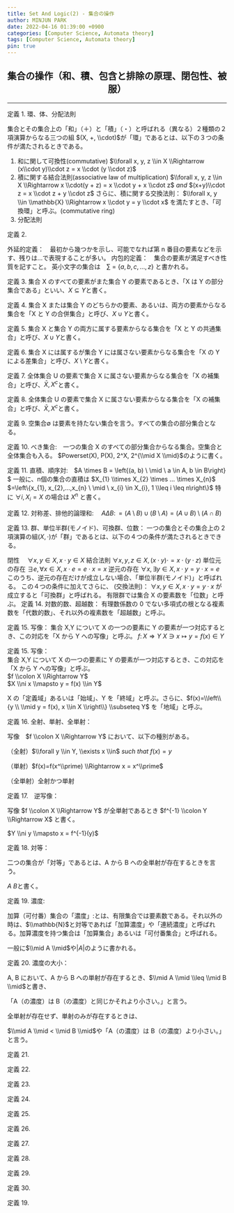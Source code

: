 ```yaml
---
title: Set And Logic(2) - 集合の操作
author: MINJUN PARK
date: 2022-04-16 01:39:00 +0900
categories: [Computer Science, Automata theory]
tags: [Computer Science, Automata theory]
pin: true
---
```


## <center> 集合の操作（和、積、包含と排除の原理、閉包性、被服） </center>

---

定義 1. 環、体、分配法則

集合とその集合上の「和」（＋）と「積」（・）と呼ばれる（異なる）２種類の２項演算からなる三つの組
$(X, +, \\cdot)$が「環」であるとは、以下の３つの条件が満たされるときである。

1. 和に関して可換性(commutative) $\\forall x, y, z \\in X \\Rightarrow (x\\cdot y)\\cdot z = x \\cdot (y \\cdot z)$
2. 積に関する結合法則(associative law of multiplication)
   $\\forall x, y, z \\in X \\Rightarrow x \\cdot(y + z) = x \\cdot y + x \\cdot z$ $and$ $(x+y)\\cdot z = x \\cdot z + y \\cdot z$
   さらに、積に関する交換法則： $\\forall x, y \\in \\mathbb{X} \\Rightarrow x \\cdot y = y \\cdot x$
   を満たすとき、「可換環」と呼ぶ。(commutative ring)
3. 分配法則

定義 2.

外延的定義：　最初から幾つかを示し、可能でなれば第 n 番目の要素などを示す、残りは...で表現することが多い。
内包的定義：　集合の要素が満足すべき性質を記すこと。
英小文字の集合は　$\sum$ = $\left\{a,b,c,...,z\right\}$ と書かれる。

定義 3. 集合 X のすべての要素がまた集合 Y の要素であるとき、「X は Y の部分集合である」といい、$X\subseteq Y$と書く。

定義 4. 集合 X または集合 Y のどちらかの要素、あるいは、両方の要素からなる集合を「X と Y の合併集合」と呼び、$X \cup Y$と書く。

定義 5. 集合 X と集合 Y の両方に属する要素からなる集合を「X と Y の共通集合」と呼び、$X \cup Y$と書く。

定義 6. 集合 X には属するが集合 Y には属さない要素からなる集合を「X の Y による差集合」と呼び、$X \setminus Y$と書く。

定義 7. 全体集合 U の要素で集合 X に属さない要素からなる集合を「X の補集合」と呼び、$\bar{X}, X^c$と書く。

定義 8. 全体集合 U の要素で集合 X に属さない要素からなる集合を「X の補集合」と呼び、$\bar{X}, X^c$と書く。

定義 9. 空集合$\emptyset$ は要素を持たない集合を言う。すべての集合の部分集合となる。

定義 10. べき集合:　一つの集合 X のすべての部分集合からなる集合。空集合と全体集合も入る。
$Powerset(X), P(X), 2^X, 2^{\\mid X \\mid}$のように書く。

定義 11. 直積、順序対:　$A \\times B = \\left\{(a, b) \ \mid \ a \in A, b \in B\right\} $
一般に、n個の集合の直積は $X_{1} \\times X_{2} \times ... \times X_{n}$ $=\left\{x_{1}, x_{2},...,x_{n} \ \mid \ x_{i} \in X_{i}, 1 \\leq i \leq n\right\}$
特に $\forall i, X_{i}=X$ の場合は $X^n$ と書く。

定義 12. 対称差、排他的論理和:　
$A \Delta B \colon = (A \setminus B) \cup (B \setminus A) = (A\cup B)\setminus(A\cap B)$

定義 13. 群、単位半群(モノイド)、可換群、位数：
一つの集合とその集合上の 2 項演算の組$(X, \cdot)$が「群」であるとは、以下の４つの条件が満たされるときできる。

閉性　
$\forall x, y \in X, x \cdot y \in X$
結合法則
$\forall x, y, z \in X, (x \cdot y) \cdot = x \cdot (y \cdot z)$
単位元の存在
$\exists e, \forall x \in X, x \cdot e = e \cdot x = x$
逆元の存在
$\forall x, \exists y \in X, x \cdot y = y \cdot x = e$
このうち、逆元の存在だけが成立しない場合、「単位半群(モノイド)」と呼ばれる。
この４つの条件に加えてさらに、
(交換法則)： $\forall x, y\in X, x\cdot y = y \cdot x$
が成立すると「可換群」と呼ばれる。
有限群では集合 X の要素数を「位数」と呼ぶ。
定義 14. 対数的数、超越数：
有理数係数の 0 でない多項式の根となる複素数を「代数的数」、それ以外の複素数を「超越数」と呼ぶ。

定義 15. 写像：
集合 X,Y について X の一つの要素に Y の要素が一つ対応するとき、この対応を「X から Y への写像」と呼ぶ。
$f \colon X \Rightarrow Y$
$X \ni x \mapsto y = f(x) \in Y$

定義 15. 写像：  
集合 X,Y について X の一つの要素に Y の要素が一つ対応するとき、この対応を「X から Y への写像」と呼ぶ。  
$f \\colon X \\Rightarrow Y$  
$X \\ni x \\mapsto y = f(x) \\in Y$

X の「定義域」あるいは「始域」、Y を「終域」と呼ぶ。さらに、$f(x)=\\left\\{y \\ \\mid y = f(x), x \\in X \\right\\} \\subseteq Y$ を「地域」と呼ぶ。

定義 16. 全射、単射、全単射：

写像　$f \\colon X \\Rightarrow Y$ において、以下の種別がある。

（全射）$\\forall y \\in Y, \\exists x \\in$ $such$ $that$ $f(x) = y$

（単射）$f(x)=f(x^\\prime) \\Rightarrow x = x^\\prime$

（全単射）全射かつ単射

定義 17.　逆写像：

写像 $f \\colon X \\Rightarrow Y$ が全単射であるとき $f^{-1} \\colon Y \\Rightarrow X$ と書く。

$Y \\ni y \\mapsto x = f^{-1}(y)$

定義 18. 対等：

二つの集合が「対等」であるとは、A から B への全単射が存在するときを言う。

$A~B$と書く。

定義 19. 濃度:

加算（可付番）集合の「濃度」:とは、有限集合では要素数である。それ以外の時は、$\\mathbb{N}$と対等であれば「加算濃度」や「連続濃度」と呼ばれる。加算濃度を持つ集合は「加算集合」あるいは「可付番集合」と呼ばれる。

一般に$\\mid A \\mid$や$|A|$のように書かれる。

定義 20. 濃度の大小：

A, B において、A から B への単射が存在するとき、$\\mid A \\mid \\leq \\mid B \\mid$と書き、

「A（の濃度）は B（の濃度）と同じかそれより小さい。」と言う。

全単射が存在せず、単射のみが存在するときは、

$\\mid A \\mid < \\mid B \\mid$や「A（の濃度）は B（の濃度）より小さい。」と言う。

定義 21.

定義 22.

定義 23.

定義 24.

定義 25.

定義 26.

定義 27.

定義 28.

定義 29.

定義 30.

定義 19.
